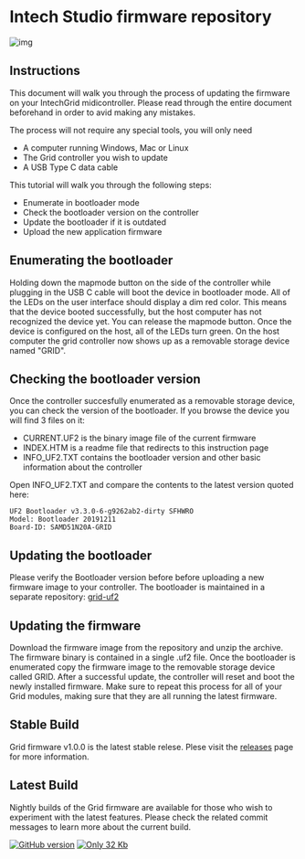 # Intech Studio firmware repository
![img](https://intech.studio/assets/image/grid_magnetic_interface_1.jpg)

## Instructions
This document will walk you through the process of updating the firmware on your IntechGrid midicontroller. Please read through the  entire document beforehand in order to avid making any mistakes.
 
 The process will not require any special tools, you will only need
 - A computer running Windows, Mac or Linux
 - The Grid controller you wish to update
 - A USB Type C data cable
 
This tutorial will walk you through the following steps:
 - Enumerate in bootloader mode
 - Check the bootloader version on the controller
 - Update the bootloader if it is outdated
 - Upload the new application firmware

 
 
## Enumerating the bootloader

Holding down the mapmode button on the side of the controller while plugging in the USB C cable will boot the device in bootloader mode. All of the LEDs on the user interface should display a dim red color. This means that the device booted successfully, but the host computer has not recognized the device yet. You can release the mapmode button. Once the device is configured on the host, all of the LEDs turn green. On the host computer the grid controller now shows up as a removable storage device named "GRID".

## Checking the bootloader version
Once the controller succesfully enumerated as a removable storage device, you can check the version of the bootloader. If you browse the device you will find 3 files on it:
- CURRENT.UF2 is the binary image file of the current firmware
- INDEX.HTM is a readme file that redirects to this instruction page
- INFO_UF2.TXT contains the bootloader version and other basic information about the controller

Open INFO_UF2.TXT and compare the contents to the latest version quoted here:

```
UF2 Bootloader v3.3.0-6-g9262ab2-dirty SFHWRO
Model: Bootloader 20191211
Board-ID: SAMD51N20A-GRID
```

## Updating the bootloader
Please verify the Bootloader version before before uploading a new firmware image to your controller. The bootloader is maintained in a separate repository:
[grid-uf2](https://github.com/intechstudio/grid-uf2/releases/tag/v4.3.3-8)

## Updating the firmware
Download the firmware image from the repository and unzip the archive. The firmware binary is contained in a single .uf2 file. Once the bootloader is enumerated copy the firmware image to the removable storage device called GRID. After a successful update, the controller will reset and boot the newly installed firmware. Make sure to repeat this process for all of your Grid modules, making sure that they are all running the latest firmware.

## Stable Build
Grid firmware v1.0.0 is the latest stable relese. Plese visit the [releases](https://github.com/intechstudio/grid-fw/releases)
page for more information.

## Latest Build
Nightly builds of the Grid firmware are available for those who wish to experiment with the latest features.
Please check the related commit messages to learn more about the current build.

[![GitHub version](https://badge.fury.io/gh/intechstudio%2Fgrid-fw.svg)](https://github.com/intechstudio/grid-fw)
[![Only 32 Kb](https://badge-size.herokuapp.com/intechstudio/grid-fw/master/grid_toplevel/grid_toplevel_release.uf2)](https://github.com/intechstudio/grid-fw/tree/master/grid_toplevel/grid_toplevel_release.uf2)


